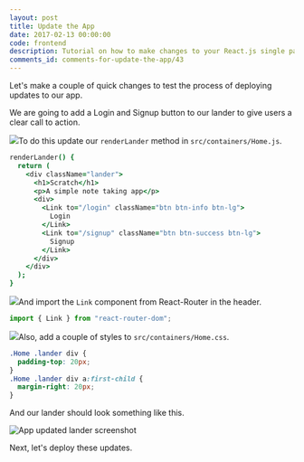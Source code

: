 ```yaml
---
layout: post
title: Update the App
date: 2017-02-13 00:00:00
code: frontend
description: Tutorial on how to make changes to your React.js single page application.
comments_id: comments-for-update-the-app/43
---
```


Let's make a couple of quick changes to test the process of deploying updates to our app.

We are going to add a Login and Signup button to our lander to give users a clear call to action.

<img class="code-marker" src="/assets/s.png" />To do this update our `renderLander` method in `src/containers/Home.js`.

``` coffee
renderLander() {
  return (
    <div className="lander">
      <h1>Scratch</h1>
      <p>A simple note taking app</p>
      <div>
        <Link to="/login" className="btn btn-info btn-lg">
          Login
        </Link>
        <Link to="/signup" className="btn btn-success btn-lg">
          Signup
        </Link>
      </div>
    </div>
  );
}
```

<img class="code-marker" src="/assets/s.png" />And import the `Link` component from React-Router in the header.

``` javascript
import { Link } from "react-router-dom";
```

<img class="code-marker" src="/assets/s.png" />Also, add a couple of styles to `src/containers/Home.css`.

``` css
.Home .lander div {
  padding-top: 20px;
}
.Home .lander div a:first-child {
  margin-right: 20px;
}
```

And our lander should look something like this.

![App updated lander screenshot](/assets/app-updated-lander.png)

Next, let's deploy these updates.
